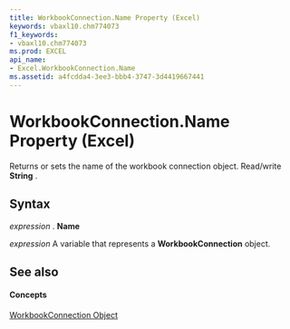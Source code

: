```yaml
---
title: WorkbookConnection.Name Property (Excel)
keywords: vbaxl10.chm774073
f1_keywords:
- vbaxl10.chm774073
ms.prod: EXCEL
api_name:
- Excel.WorkbookConnection.Name
ms.assetid: a4fcdda4-3ee3-bbb4-3747-3d4419667441
---
```



# WorkbookConnection.Name Property (Excel)

Returns or sets the name of the workbook connection object. Read/write  **String** .


## Syntax

 _expression_ . **Name**

 _expression_ A variable that represents a **WorkbookConnection** object.


## See also


#### Concepts


[WorkbookConnection Object](workbookconnection-object-excel.md)

